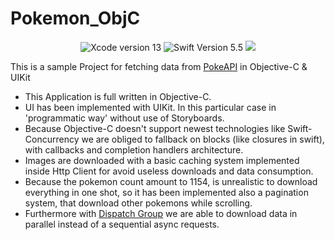 # Pokemon_ObjC
<body>
  <div align="center">
    <img src="https://img.shields.io/static/v1?label=XCode%20Version&message=13.4.1&color=brightgreen&logo=xcode" alt="Xcode version 13">
    <img src="https://img.shields.io/static/v1?label=Objective-C%20Version&message=2.0&color=brightgreen&logo=c" alt="Swift Version 5.5">
    <img src="https://img.shields.io/static/v1?label=Framework&message=UIKit&color=brightgreen&logoColor=blue">
  </div>
  <p>This is a sample Project for fetching data from <a href="https://pokeapi.co">PokeAPI</a> in Objective-C &amp; UIKit</p>
  <ul>
    <li>This Application is full written in Objective-C.</li>
    <li>UI has been implemented with UIKit. In this particular case in 'programmatic way' without use of Storyboards.</li>
    <li>Because Objective-C doesn't support newest technologies like Swift-Concurrency we are obliged to fallback on blocks (like closures in swift), with callbacks and completion handlers architecture.</li>
    <li>Images are downloaded with a basic caching system implemented inside Http Client for avoid useless downloads and data consumption.</li>
    <li>Because the pokemon count amount to 1154, is unrealistic to download everything in one shot, so it has been implemented also a pagination system, that download other pokemons while scrolling.</li>
    <li>Furthermore with <a href="https://developer.apple.com/documentation/dispatch/dispatch_group?language=objc">Dispatch Group</a> we are able to download data in parallel instead of a sequential async requests.</li>
  </ul>
</body>
